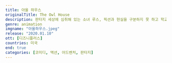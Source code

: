 ```yaml
---
title: 아울 하우스
originalTitle: The Owl House
description: 판타지 세상에 심취해 있는 소녀 루스, 픽션과 현실을 구분하지 못 하고 학교에서 사고를 치다 결국 여름방학 3개월을 정신안정 캠프에서 보내는 처벌을 받게 된다. 하지만 캠프로 떠나기 직전, 우연히 자신의 소설책을 들고 낡은 폐가로 들어가는 부엉이를 뒤쫒다 그토록 동경하던 판타지 세계에서 마녀 이다와 만나게 되는데...
genre: animation
imgname: "아울하우스.jpeg"
release: "2020.01.10"
ott: [디즈니플러스]
countries: 미국
end: true
categories: [코미디, 액션, 어드벤처, 판타지]
---
```

